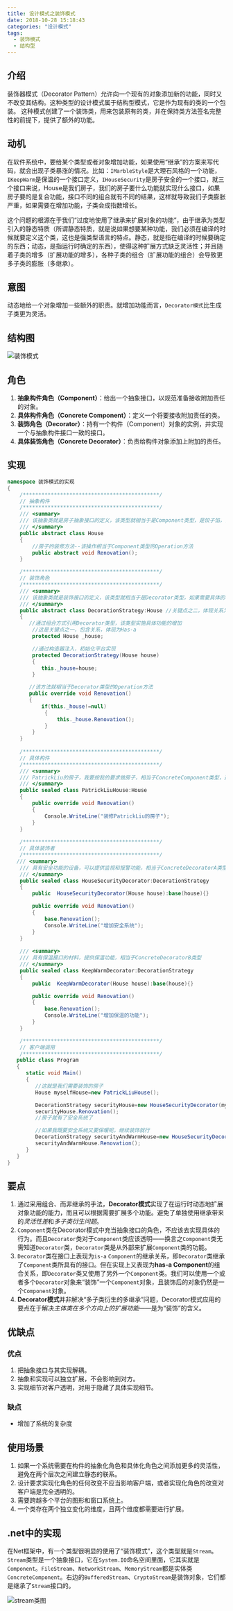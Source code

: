 ```yaml
---
title: 设计模式之装饰模式
date: 2018-10-28 15:18:43
categories: "设计模式"
tags:
  - 装饰模式
  - 结构型
---
```


## 介绍
装饰器模式（Decorator Pattern）允许向一个现有的对象添加新的功能，同时又不改变其结构。这种类型的设计模式属于结构型模式，它是作为现有的类的一个包装。
这种模式创建了一个装饰类，用来包装原有的类，并在保持类方法签名完整性的前提下，提供了额外的功能。

## 动机
在软件系统中，要给某个类型或者对象增加功能，如果使用“继承”的方案来写代码，就会出现子类暴涨的情况。比如：`IMarbleStyle`是大理石风格的一个功能，`IKeepWarm`是保温的一个接口定义，`IHouseSecurity`是房子安全的一个接口，就三个接口来说，House是我们房子，我们的房子要什么功能就实现什么接口，如果房子要的是复合功能，接口不同的组合就有不同的结果，这样就导致我们子类膨胀严重，如果需要在增加功能，子类会成指数增长。

这个问题的根源在于我们“过度地使用了继承来扩展对象的功能”，由于继承为类型引入的静态特质（所谓静态特质，就是说如果想要某种功能，我们必须在编译的时候就要定义这个类，这也是强类型语言的特点。静态，就是指在编译的时候要确定的东西；动态，是指运行时确定的东西），使得这种扩展方式缺乏灵活性；并且随着子类的增多（扩展功能的增多），各种子类的组合（扩展功能的组合）会导致更多子类的膨胀（多继承）。

## 意图
动态地给一个对象增加一些额外的职责。就增加功能而言，`Decorator模式`比生成子类更为灵活。

## 结构图
![装饰模式](decorator-pattern.png)

## 角色
1. **抽象构件角色（Component）**：给出一个抽象接口，以规范准备接收附加责任的对象。
2. **具体构件角色（Concrete Component）**：定义一个将要接收附加责任的类。
3. **装饰角色（Decorator）**：持有一个构件（Component）对象的实例，并实现一个与抽象构件接口一致的接口。
4. **具体装饰角色（Concrete Decorator）**：负责给构件对象添加上附加的责任。

## 实现
```csharp
namespace 装饰模式的实现
{
    /********************************************/
    // 抽象构件
    /********************************************/
    /// <summary>
    /// 该抽象类就是房子抽象接口的定义，该类型就相当于是Component类型，是饺子馅，需要装饰的，需要包装的
    /// </summary>
    public abstract class House
    {
        //房子的装修方法--该操作相当于Component类型的Operation方法
        public abstract void Renovation();
    }

    /********************************************/
    // 装饰角色
    /********************************************/
    /// <summary>
    /// 该抽象类就是装饰接口的定义，该类型就相当于是Decorator类型，如果需要具体的功能，可以子类化该类型
    /// </summary>
    public abstract class DecorationStrategy:House //关键点之二，体现关系为Is-a，有这这个关系，装饰的类也可以继续装饰了
    {
       //通过组合方式引用Decorator类型，该类型实施具体功能的增加
        //这是关键点之一，包含关系，体现为Has-a
        protected House _house;

        //通过构造器注入，初始化平台实现
        protected DecorationStrategy(House house)
        {
           this._house=house;
        }

       //该方法就相当于Decorator类型的Operation方法
       public override void Renovation()
       {
           if(this._house!=null)
            {
                this._house.Renovation();
            }
        }
    }
 
    /********************************************/
    // 具体构件
    /********************************************/
    /// <summary>
    /// PatrickLiu的房子，我要按我的要求做房子，相当于ConcreteComponent类型，这就是我们具体的饺子馅，我个人比较喜欢韭菜馅
    /// </summary>
    public sealed class PatrickLiuHouse:House
    {
        public override void Renovation()
        {
            Console.WriteLine("装修PatrickLiu的房子");
        }
    }
 
    /********************************************/
    // 具体装饰者
    /********************************************/
   /// <summary>
    /// 具有安全功能的设备，可以提供监视和报警功能，相当于ConcreteDecoratorA类型
    /// </summary>
    public sealed class HouseSecurityDecorator:DecorationStrategy
    {
        public  HouseSecurityDecorator(House house):base(house){}

        public override void Renovation()
        {
            base.Renovation();
            Console.WriteLine("增加安全系统");
        }
    }
 
    /// <summary>
    /// 具有保温接口的材料，提供保温功能，相当于ConcreteDecoratorB类型
    /// </summary>
    public sealed class KeepWarmDecorator:DecorationStrategy
    {
        public  KeepWarmDecorator(House house):base(house){}

        public override void Renovation()
        {
            base.Renovation();
            Console.WriteLine("增加保温的功能");
        }
    }

    /********************************************/
    // 客户端调用
    /********************************************/
   public class Program
   {
      static void Main()
      {
         //这就是我们需要装饰的房子
         House myselfHouse=new PatrickLiuHouse();

         DecorationStrategy securityHouse=new HouseSecurityDecorator(myselfHouse);
         securityHouse.Renovation();
         //房子就有了安全系统了

         //如果我既要安全系统又要保暖呢，继续装饰就行
         DecorationStrategy securityAndWarmHouse=new HouseSecurityDecorator(securityHouse);
         securityAndWarmHouse.Renovation();
      }
   }
}

```
## 要点
1. 通过采用组合、而非继承的手法，**Decorator模式**实现了在运行时动态地扩展对象功能的能力，而且可以根据需要扩展多个功能。避免了单独使用继承带来的*灵活性差*和*多子类衍生问题*。
2. `Component`类在Decorator模式中充当抽象接口的角色，不应该去实现具体的行为。而且`Decorator`类对于`Component`类应该透明——换言之`Component`类无需知道`Decorator`类，`Decorator`类是从外部来扩展`Component`类的功能。
3. `Decorator`类在接口上表现为`is-a` `Component`的继承关系，即`Decorator`类继承了`Component`类所具有的接口。但在实现上又表现为**has-a Component**的组合关系，即`Decorator`类又使用了另外一个`Component`类。我们可以使用一个或者多个`Decorator`对象来“装饰”一个`Component`对象，且装饰后的对象仍然是一个`Component`对象。
4. **Decorator模式**并非解决“多子类衍生的多继承”问题，Decorator模式应用的要点在于解决*主体类在多个方向上的扩展功能*——是为“装饰”的含义。

## 优缺点

### 优点
1. 把抽象接口与其实现解耦。
2. 抽象和实现可以独立扩展，不会影响到对方。
3. 实现细节对客户透明，对用于隐藏了具体实现细节。

### 缺点
- 增加了系统的复杂度

## 使用场景
1. 如果一个系统需要在构件的抽象化角色和具体化角色之间添加更多的灵活性，避免在两个层次之间建立静态的联系。
2. 设计要求实现化角色的任何改变不应当影响客户端，或者实现化角色的改变对客户端是完全透明的。
3. 需要跨越多个平台的图形和窗口系统上。
4. 一个类存在两个独立变化的维度，且两个维度都需要进行扩展。


## .net中的实现
在Net框架中，有一个类型很明显的使用了“装饰模式”，这个类型就是`Stream`。`Stream`类型是一个抽象接口，它在`System.IO`命名空间里面，它其实就是`Component`。`FileStream`、`NetworkStream`、`MemoryStream`都是实体类`ConcreteComponent`。右边的`BufferedStream`、`CryptoStream`是装饰对象，它们都是继承了`Stream`接口的。

![stream类图](stream-classdiagram.png)